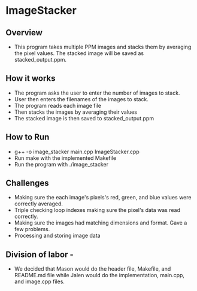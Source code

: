 # ImageStacker
## Overview 
- This program takes multiple PPM images and stacks them by averaging the pixel values. The stacked image will be saved as stacked_output.ppm.

## How it works
- The program asks the user to enter the number of images to stack.
- User then enters the filenames of the images to stack.
- The program reads each image file
- Then stacks the images by averaging their values
- The stacked image is then saved to stacked_output.ppm

## How to Run
-  g++ -o image_stacker main.cpp ImageStacker.cpp
-  Run make with the implemented Makefile
-  Run the program with ./image_stacker

## Challenges
- Making sure the each image's pixels's red, green, and blue values were correctly averaged.
- Triple checking loop indexes making sure the pixel's data was read correctly.
- Making sure the images had matching dimensions and format. Gave a few problems.
- Processing and storing image data

## Division of labor -
- We decided that Mason would do the header file, Makefile, and README.md file while Jalen would do the implementation, main.cpp, and image.cpp files. 
